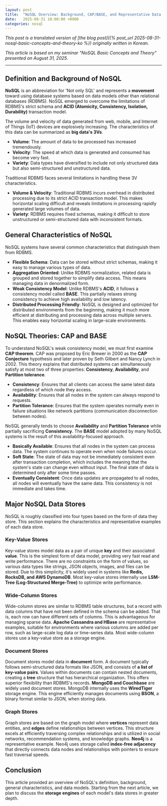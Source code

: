 ```yaml
---
layout: post
title:  "NoSQL Overview: Background, CAP/BASE, and Representative Data Models"
date:   2025-08-31 18:00:00 +0900
categories: nosql
---
```


*This post is a translated version of [the blog post]({% post_url 2025-08-31-nosql-basic-concepts-and-theory-ko %}) originally written in Korean.*

*This article is based on my seminar "NoSQL Basic Concepts and Theory" presented on August 31, 2025.*

---

## Definition and Background of NoSQL

**NoSQL** is an abbreviation for 'Not only SQL' and represents a **movement** toward using database systems based on data models other than relational databases (RDBMS). NoSQL emerged to overcome the limitations of RDBMS's strict schema and **ACID (Atomicity, Consistency, Isolation, Durability)** transaction model.

The volume and velocity of data generated from web, mobile, and Internet of Things (IoT) devices are explosively increasing. The characteristics of this data can be summarized as **big data's 3Vs**.

- **Volume**: The amount of data to be processed has increased tremendously.
- **Velocity**: The speed at which data is generated and consumed has become very fast.
- **Variety**: Data types have diversified to include not only structured data but also semi-structured and unstructured data.

Traditional RDBMS faces several limitations in handling these 3V characteristics.

- **Volume & Velocity**: Traditional RDBMS incurs overhead in distributed processing due to its strict ACID transaction model. This makes horizontal scaling difficult and reveals limitations in processing rapidly generated large volumes of data.
- **Variety**: RDBMS requires fixed schemas, making it difficult to store unstructured or semi-structured data with inconsistent formats.

## General Characteristics of NoSQL

NoSQL systems have several common characteristics that distinguish them from RDBMS.

- **Flexible Schema**: Data can be stored without strict schemas, making it easy to manage various types of data.
- **Aggregation Oriented**: Unlike RDBMS normalization, related data is grouped and stored together to simplify data access. This means managing data in denormalized form.
- **Weak Consistency Model**: Unlike RDBMS's **ACID**, it follows a consistency model called **BASE**. This partially relaxes strong consistency to achieve high availability and low latency.
- **Distributed Processing Friendly**: NoSQL is designed and optimized for distributed environments from the beginning, making it much more efficient at distributing and processing data across multiple servers. This enables easy horizontal scaling in large-scale environments.

## NoSQL Theories: CAP and BASE

To understand NoSQL's weak consistency model, we must first examine **CAP theorem**. CAP was proposed by Eric Brewer in 2000 as the **CAP Conjecture** hypothesis and later proven by Seth Gilbert and Nancy Lynch in 2002. This theory explains that distributed systems can simultaneously satisfy at most two of three properties: **Consistency**, **Availability**, and **Partition tolerance**.

- **Consistency**: Ensures that all clients can access the same latest data regardless of which node they access.
- **Availability**: Ensures that all nodes in the system can always respond to requests.
- **Partition Tolerance**: Ensures that the system operates normally even in failure situations like network partitions (communication disconnection between nodes).

NoSQL generally tends to choose **Availability** and **Partition Tolerance** while partially sacrificing **Consistency**. The **BASE** model adopted by many NoSQL systems is the result of this availability-focused approach.

- **Basically Available**: Ensures that all nodes in the system can process data. The system continues to operate even when node failures occur.
- **Soft State**: The state of data may not be immediately consistent even after transaction completion, which includes the meaning that the system's state can change even without input. The final state of data is determined only after some time passes.
- **Eventually Consistent**: Once data updates are propagated to all nodes, all nodes will eventually have the same data. This consistency is not immediate and takes time.

## Major NoSQL Data Stores

NoSQL is roughly classified into four types based on the form of data they store.
This section explains the characteristics and representative examples of each data store.

### Key-Value Stores

Key-value stores model data as a pair of unique **key** and their associated **value**.
This is the simplest form of data model, providing very fast read and write performance.
There are no constraints on the form of values, so various data types like strings, JSON objects, images, and files can be stored.
Due to this simplicity, it's widely used in systems like **Redis, RocksDB, and AWS DynamoDB**.
Most key-value stores internally use **LSM-Tree (Log-Structured Merge-Tree)** to optimize write performance.

### Wide-Column Stores

Wide-column stores are similar to RDBMS table structures, but a record with data columns that have not been defined in the schema can be added.
That is, each row can have different sets of columns.
This is advantageous for managing sparse data.
**Apache Cassandra and HBase** are representative examples, suitable for environments where various columns are added per row, such as large-scale log data or time-series data.
Most wide-column stores use a key-value store as a storage engine.

### Document Stores

Document stores model data in **document** form.
A document typically follows semi-structured data formats like JSON, and consists of **a list of key-value pairs**.
Values within documents can contain nested documents, creating a **tree** structure that has hierarchical organization.
This offers superior flexibility than RDBMS's records. 
**MongoDB and Couchbase** are widely used document stores. 
MongoDB internally uses the **WiredTiger** storage engine. This engine efficiently manages documents using **BSON**, a binary format similar to JSON, when storing data.

### Graph Stores

Graph stores are based on the graph model where **vertices** represent data entities, and **edges** define relationships between vertices. 
This structure excels at efficiently traversing complex relationships and is utilized in social networks, recommendation systems, and knowledge graphs. 
**Neo4j** is a representative example. 
Neo4j uses storage called **index-free adjacency** that directly connects data nodes and relationships with pointers to ensure fast traversal speeds.

## Conclusion

This article provided an overview of NoSQL's definition, background, general characteristics, and data models.
Starting from the next article, we plan to discuss the **storage engines** of each model's data stores in greater depth.